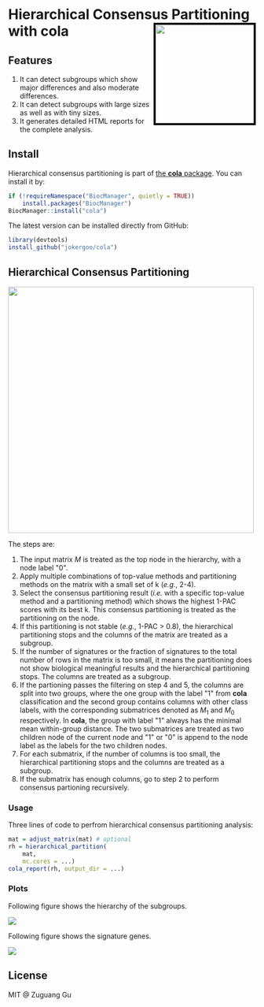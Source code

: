# Hierarchical Consensus Partitioning with cola <img src="https://user-images.githubusercontent.com/449218/100007031-b39db400-2dcb-11eb-919a-1d5c2a9eec24.png" width=200 align="right" style="border:4px solid black;" />


## Features

1. It can detect subgroups which show major differences and also moderate differences.
2. It can detect subgroups with large sizes as well as with tiny sizes.
3. It generates detailed HTML reports for the complete analysis.

## Install

Hierarchical consensus partitioning is part of [the **cola** package](https://github.com/jokergoo/cola). You can install it by:

```r
if (!requireNamespace("BiocManager", quietly = TRUE))
    install.packages("BiocManager")
BiocManager::install("cola")
```

The latest version can be installed directly from GitHub:

```r
library(devtools)
install_github("jokergoo/cola")
```

## Hierarchical Consensus Partitioning

<img width="500" src="https://user-images.githubusercontent.com/449218/100007575-90bfcf80-2dcc-11eb-8fd1-99d0011674b7.png" />

The steps are:

1. The input matrix _M_ is treated as the top node in the hierarchy, with a
   node label "0".
2. Apply multiple combinations of top-value methods and partitioning methods
   on the matrix with a small set of k (_e.g._, 2-4).
3. Select the consensus partitioning result (_i.e._ with a specific top-value
   method and a partitioning method) which shows the highest 1-PAC scores with
   its best k. This consensus partitioning is treated as the partitioning on
   the node.
4. If this partitioning is not stable (_e.g._, 1-PAC > 0.8), the hierarchical
   partitioning stops and the columns of the matrix are treated as a subgroup.
5. If the number of signatures or the fraction of signatures to the total
   number of rows in the matrix is too small, it means the partitioning does
   not show biological meaningful results and the hierarchical partitioning
   stops. The columns are treated as a subgroup.
6. If the partioning passes the filtering on step 4 and 5, the columns are
   split into two groups, where the one group with the label "1" from **cola**
   classification and the second group contains columns with other class
   labels, with the corresponding submatrices denoted as _M_<sub>1</sub> and
   _M_<sub>0</sub> respectively. In **cola**, the group with label "1" always
   has the minimal mean within-group distance. The two submatrices are treated
   as two children node of the current node and "1" or "0" is append to the
   node label as the labels for the two children nodes.
7. For each submatrix, if the number of columns is too small, the hierarchical
   partitioning stops and the columns are treated as a subgroup.
8. If the submatrix has enough columns, go to step 2 to perform consensus
   partioning recursively.

### Usage

Three lines of code to perfrom hierarchical consensus partitioning analysis:

```r
mat = adjust_matrix(mat) # optional
rh = hierarchical_partition(
    mat, 
    mc.cores = ...)
cola_report(rh, output_dir = ...)
```

### Plots

Following figure shows the hierarchy of the subgroups.

<img src="https://user-images.githubusercontent.com/449218/100008118-4d199580-2dcd-11eb-9dd5-8a3b91a54bfb.png" />

Following figure shows the signature genes.

<img src="https://user-images.githubusercontent.com/449218/100008229-70dcdb80-2dcd-11eb-9099-f68a71c45d12.png" />

## License

MIT @ Zuguang Gu
